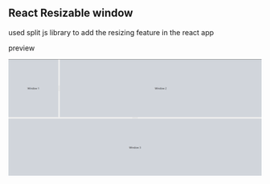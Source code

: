 ## React Resizable window

used split js library to add the resizing feature in the react app

preview

![](img/preview.png)